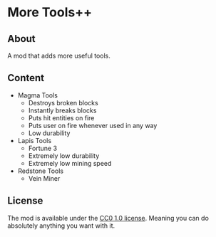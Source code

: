# More Tools++

## About

A mod that adds more useful tools.

## Content

- Magma Tools
    - Destroys broken blocks
    - Instantly breaks blocks
    - Puts hit entities on fire
    - Puts user on fire whenever used in any way
    - Low durability
- Lapis Tools
    - Fortune 3
    - Extremely low durability
    - Extremely low mining speed
- Redstone Tools
    - Vein Miner

## License

The mod is available under the [CC0 1.0 license](https://creativecommons.org/publicdomain/zero/1.0/deed.en). Meaning you can do absolutely anything you want with it.